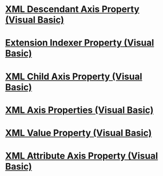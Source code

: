 # [XML Descendant Axis Property (Visual Basic)](xml-descendant-axis-property.md)
# [Extension Indexer Property (Visual Basic)](extension-indexer-property.md)
# [XML Child Axis Property (Visual Basic)](xml-child-axis-property.md)
# [XML Axis Properties (Visual Basic)](xml-axis-properties.md)
# [XML Value Property (Visual Basic)](xml-value-property.md)
# [XML Attribute Axis Property (Visual Basic)](xml-attribute-axis-property.md)
